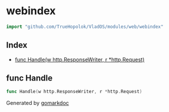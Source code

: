 <!-- Code generated by gomarkdoc. DO NOT EDIT -->

# webindex

```go
import "github.com/TrueHopolok/VladOS/modules/web/webindex"
```

## Index

- [func Handle\(w http.ResponseWriter, r \*http.Request\)](<#Handle>)


<a name="Handle"></a>
## func Handle

```go
func Handle(w http.ResponseWriter, r *http.Request)
```



Generated by [gomarkdoc](<https://github.com/princjef/gomarkdoc>)
